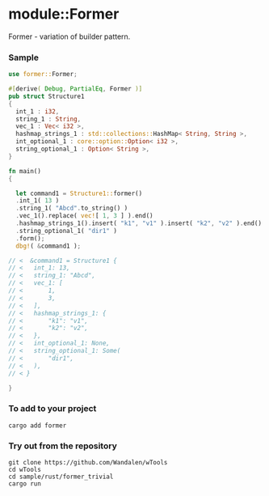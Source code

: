 # module::Former

Former - variation of builder pattern.

### Sample

``` rust sample test
use former::Former;

#[derive( Debug, PartialEq, Former )]
pub struct Structure1
{
  int_1 : i32,
  string_1 : String,
  vec_1 : Vec< i32 >,
  hashmap_strings_1 : std::collections::HashMap< String, String >,
  int_optional_1 : core::option::Option< i32 >,
  string_optional_1 : Option< String >,
}

fn main()
{

  let command1 = Structure1::former()
  .int_1( 13 )
  .string_1( "Abcd".to_string() )
  .vec_1().replace( vec![ 1, 3 ] ).end()
  .hashmap_strings_1().insert( "k1", "v1" ).insert( "k2", "v2" ).end()
  .string_optional_1( "dir1" )
  .form();
  dbg!( &command1 );

// <  &command1 = Structure1 {
// <   int_1: 13,
// <   string_1: "Abcd",
// <   vec_1: [
// <       1,
// <       3,
// <   ],
// <   hashmap_strings_1: {
// <       "k1": "v1",
// <       "k2": "v2",
// <   },
// <   int_optional_1: None,
// <   string_optional_1: Some(
// <       "dir1",
// <   ),
// < }

}
```

### To add to your project

```
cargo add former
```

### Try out from the repository

``` shell test
git clone https://github.com/Wandalen/wTools
cd wTools
cd sample/rust/former_trivial
cargo run
```
